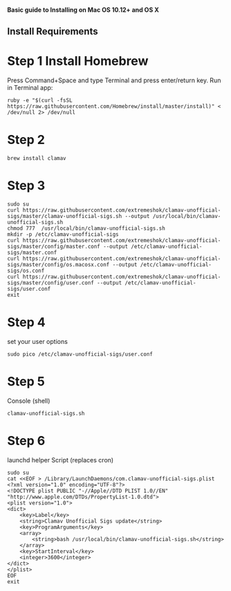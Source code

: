 #### Basic guide to Installing on Mac OS 10.12+ and OS X

## Install Requirements
# Step 1 Install Homebrew
Press Command+Space and type Terminal and press enter/return key.
Run in Terminal app:
```
ruby -e "$(curl -fsSL https://raw.githubusercontent.com/Homebrew/install/master/install)" < /dev/null 2> /dev/null
```

# Step 2
```
brew install clamav
```

# Step 3
```
sudo su
curl https://raw.githubusercontent.com/extremeshok/clamav-unofficial-sigs/master/clamav-unofficial-sigs.sh --output /usr/local/bin/clamav-unofficial-sigs.sh
chmod 777  /usr/local/bin/clamav-unofficial-sigs.sh
mkdir -p /etc/clamav-unofficial-sigs
curl https://raw.githubusercontent.com/extremeshok/clamav-unofficial-sigs/master/config/master.conf --output /etc/clamav-unofficial-sigs/master.conf
curl https://raw.githubusercontent.com/extremeshok/clamav-unofficial-sigs/master/config/os.macosx.conf --output /etc/clamav-unofficial-sigs/os.conf
curl https://raw.githubusercontent.com/extremeshok/clamav-unofficial-sigs/master/config/user.conf --output /etc/clamav-unofficial-sigs/user.conf
exit
```

# Step 4
set your user options
```
sudo pico /etc/clamav-unofficial-sigs/user.conf
```

# Step 5
Console (shell)
```
clamav-unofficial-sigs.sh
```

# Step 6
launchd helper Script (replaces cron)
```
sudo su
cat <<EOF > /Library/LaunchDaemons/com.clamav-unofficial-sigs.plist
<?xml version="1.0" encoding="UTF-8"?>
<!DOCTYPE plist PUBLIC "-//Apple//DTD PLIST 1.0//EN" "http://www.apple.com/DTDs/PropertyList-1.0.dtd">
<plist version="1.0">
<dict>
	<key>Label</key>
	<string>Clamav Unofficial Sigs update</string>
	<key>ProgramArguments</key>
	<array>
		<string>bash /usr/local/bin/clamav-unofficial-sigs.sh</string>
	</array>
	<key>StartInterval</key>
	<integer>3600</integer>
</dict>
</plist>
EOF
exit
```

